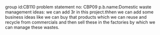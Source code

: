 group id:CB110
problem statement no: CBP09
p.b.name:Domestic waste management
ideas: we can add 3r in this project.thhen we can add some business ideas like we can buy that products which we can reuse and recycle from commercials and then sell these in the factories by which we can manage these wastes.
